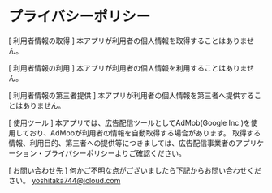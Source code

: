 # プライバシーポリシー

[ 利用者情報の取得 ] 
本アプリが利用者の個人情報を取得することはありません。 


[ 利用者情報の利用 ] 
本アプリが利用者の個人情報を利用することはありません。 


[ 利用者情報の第三者提供 ] 
本アプリが利用者の個人情報を第三者へ提供することはありません。 


[ 使用ツール ] 
本アプリでは、広告配信ツールとしてAdMob(Google Inc.)を使用しており、AdMobが利用者の情報を自動取得する場合があります。 取得する情報、利用目的、第三者への提供等につきましては、広告配信事業者のアプリケーション・プライバシーポリシーよりご確認ください。 


[ お問い合わせ先 ] 
何かご不明な点がございましたら下記からお問い合わせください。
yoshitaka744@icloud.com
